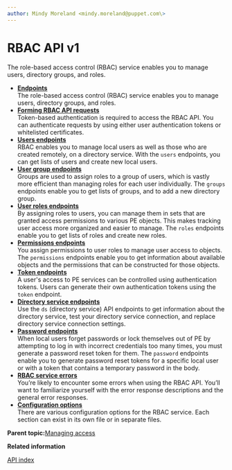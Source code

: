 ```yaml
---
author: Mindy Moreland <mindy.moreland@puppet.com\>
---
```


# RBAC API v1

The role-based access control \(RBAC\) service enables you to manage users, directory groups, and roles.

-   **[Endpoints](rbac_api_v1_endpoints.md#)**  
The role-based access control \(RBAC\) service enables you to manage users, directory groups, and roles.
-   **[Forming RBAC API requests](rbac_api_v1_forming_requests.md#)**  
Token-based authentication is required to access the RBAC API. You can authenticate requests by using either user authentication tokens or whitelisted certificates.
-   **[Users endpoints](rbac_api_v1_user.md#)**  
RBAC enables you to manage local users as well as those who are created remotely, on a directory service. With the `users` endpoints, you can get lists of users and create new local users.
-   **[User group endpoints](rbac_api_v1_user_group.md#)**  
Groups are used to assign roles to a group of users, which is vastly more efficient than managing roles for each user individually. The `groups` endpoints enable you to get lists of groups, and to add a new directory group.
-   **[User roles endpoints](rbac_api_v1_user_role.md#)**  
By assigning roles to users, you can manage them in sets that are granted access permissions to various PE objects. This makes tracking user access more organized and easier to manage. The `roles` endpoints enable you to get lists of roles and create new roles.
-   **[Permissions endpoints](rbac_api_v1_permissions.md#)**  
You assign permissions to user roles to manage user access to objects. The `permissions` endpoints enable you to get information about available objects and the permissions that can be constructed for those objects.
-   **[Token endpoints](rbac_api_v1_token.md#)**  
A user's access to PE services can be controlled using authentication tokens. Users can generate their own authentication tokens using the `token` endpoint.
-   **[Directory service endpoints](rbac_api_v1_directory.md#)**  
 Use the `ds` \(directory service\) API endpoints to get information about the directory service, test your directory service connection, and replace directory service connection settings.
-   **[Password endpoints](rbac_api_v1_password.md#)**  
When local users forget passwords or lock themselves out of PE by attempting to log in with incorrect credentials too many times, you must generate a password reset token for them. The `password` endpoints enable you to generate password reset tokens for a specific local user or with a token that contains a temporary password in the body.
-   **[RBAC service errors](rbac_api_v1_service_errors.md#)**  
You’re likely to encounter some errors when using the RBAC API. You’ll want to familiarize yourself with the error response descriptions and the general error responses.
-   **[Configuration options](rbac_api_v1_config.md#)**  
There are various configuration options for the RBAC service. Each section can exist in its own file or in separate files.

**Parent topic:**[Managing access](managing_access.md)

**Related information**  


[API index](api_index.md#)

